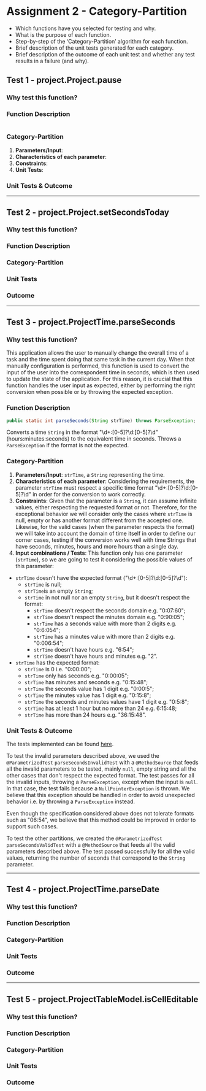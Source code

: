 # Assignment 2 - Category-Partition

- Which functions have you selected for testing and why.
- What is the purpose of each function.
- Step-by-step of the ‘Category-Partition’ algorithm for each function.
- Brief description of the unit tests generated for each category.
- Brief description of the outcome of each unit test and whether any test results in a failure (and why).

## Test 1 - project.Project.pause 

### Why test this function?


### Function Description
```java

```


### Category-Partition
1. **Parameters/Input**: 
2. **Characteristics of each parameter**: 
3. **Constraints**:
4. **Unit Tests**:

### Unit Tests & Outcome
---

## Test 2 - project.Project.setSecondsToday

### Why test this function?

### Function Description

### Category-Partition

### Unit Tests

### Outcome

--- 

## Test 3 - project.ProjectTime.parseSeconds

### Why test this function?
This application allows the user to manually change the overall time of a task and the time spent doing that same task in the current day. When that manually configuration is performed, this function is used to convert the input of the user into the correspondent time in seconds, which is then used to update the state of the application. For this reason, it is crucial that this function handles the user input as expected, either by performing the right conversion when possible or by throwing the expected exception. 

### Function Description
```java
public static int parseSeconds(String strTime) throws ParseException;
```
Converts a time `String` in the format "\d+:[0-5]?\d:[0-5]?\d" (hours:minutes:seconds) to the equivalent time in seconds. Throws a `ParseException` if the format is not the expected.

### Category-Partition
1. **Parameters/Input**: `strTime`, a `String` representing the time.
2. **Characteristics of each parameter**: Considering the requirements, the parameter `strTime` must respect a specific time format "\d+:[0-5]?\d:[0-5]?\d" in order for the conversion to work correctly.
3. **Constraints**: Given that the parameter is a `String`, it can assume infinite values, either respecting the requested format or not. Therefore, for the exceptional behavior we will consider only the cases where `strTime` is null, empty or has another format different from the accepted one. 
Likewise, for the valid cases (when the parameter respects the format) we will take into account the domain of time itself in order to define our corner cases, testing if the conversion works well with time Strings that have seconds, minutes, hours and more hours than a single day.
4. **Input combinations / Tests**: This function only has one parameter (`strTime`), so we are going to test it considering the possible values of this parameter:
  - `strTime` doesn't have the expected format ("\d+:[0-5]?\d:[0-5]?\d"):
    - `strTime` is null;
    - `strTime`is an empty `String`;
    - `strTime` in not null nor an empty `String`, but it doesn't respect the format:
      - `strTime` doesn't respect the seconds domain e.g. "0:07:60";
      - `strTime` doesn't respect the minutes domain e.g. "0:90:05";
      - `strTime` has a seconds value with more than 2 digits e.g. "0:6:054";
      - `strTime` has a minutes value with more than 2 digits e.g. "0:006:54";
      - `strTime` doesn't have hours e.g. "6:54";
      - `strTime` doesn't have hours and minutes e.g. "2".
  - `strTime` has the expected format:
    - `strTime` is 0 i.e. "0:00:00";
    - `strTime` only has seconds e.g. "0:00:05";
    - `strTime` has minutes and seconds e.g. "0:15:48";
    - `strTime` the seconds value has 1 digit e.g. "0:00:5";
    - `strTime` the minutes value has 1 digit e.g. "0:15:8";
    - `strTime` the seconds and minutes values have 1 digit e.g. "0:5:8";
    - `strTime` has at least 1 hour but no more than 24 e.g. 6:15:48;
    - `strTime` has more than 24 hours e.g. "36:15:48".

### Unit Tests & Outcome
The tests implemented can be found [here](../../src/test/java/de/dominik_geyer/jtimesched/project/ProjectTimeTest.java).

To test the invalid parameters described above, we used the `@ParametrizedTest` `parseSecondsInvalidTest` with a `@MethodSource` that feeds all the invalid parameters to be tested, mainly `null`, empty string and all the other cases that don't respect the expected format. The test passes for all the invalid inputs, throwing a `ParseException`, except when the input is `null`. In that case, the test fails because a `NullPointerException` is thrown. We believe that this exception should be handled in order to avoid unexpected behavior i.e. by throwing a `ParseException` instead.

Even though the specification considered above does not tolerate formats such as "06:54", we believe that this method could be improved in order to support such cases.

To test the other partitions, we created the `@ParametrizedTest` `parseSecondsValidTest` with a `@MethodSource` that feeds all the valid parameters described above. The test passed successfully for all the valid values, returning the number of seconds that correspond to the `String` parameter.

--- 

## Test 4 - project.ProjectTime.parseDate

### Why test this function?

### Function Description

### Category-Partition

### Unit Tests

### Outcome

--- 

## Test 5 - project.ProjectTableModel.isCellEditable

### Why test this function?

### Function Description

### Category-Partition

### Unit Tests

### Outcome
